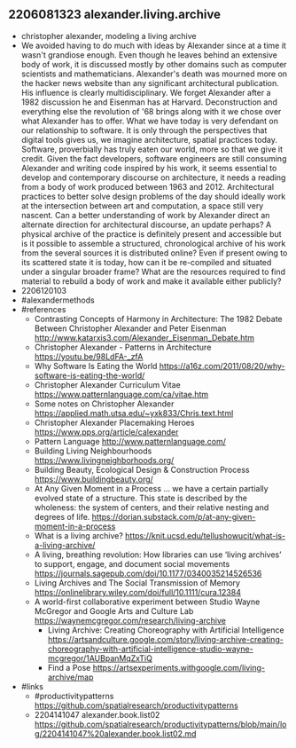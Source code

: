 ## 2206081323 alexander.living.archive

* christopher alexander, modeling a living archive
* We avoided having to do much with ideas by Alexander since at a time it wasn't grandiose enough.
Even though he leaves behind an extensive body of work, it is discussed mostly by other domains such as computer scientists and mathematicians.
Alexander's death was mourned more on the hacker news website than any significant architectural publication.
His influence is clearly multidisciplinary.
We forget Alexander after a 1982 discussion he and Eisenman has at Harvard.
Deconstruction and everything else the revolution of '68 brings along with it we chose over what Alexander has to offer. 
What we have today is very defendant on our relationship to software.
It is only through the perspectives that digital tools gives us, we imagine architecture, spatial practices today.
Software, proverbially has truly eaten our world, more so that we give it credit. 
Given the fact developers, software engineers are still consuming Alexander and writing code inspired by his work, it seems essential to develop and contemporary discourse on architecture, it needs a reading from a body of work produced between 1963 and 2012.
Architectural practices to better solve design problems of the day should ideally work at the intersection between art and computation, a space still very nascent.
Can a better understanding of work by Alexander direct an alternate direction for architectural discourse, an update perhaps?
A physical archive of the practice is definitely present and accessible but is it possible to assemble a structured, chronological archive of his work from the several sources it is distributed online?
Even if present owing to its scattered state it is today, how can it be re-compiled and situated under a singular broader frame?
What are the resources required to find material to rebuild a body of work and make it available either publicly?       
* 2206120103
* #alexandermethods 
* #references
  * Contrasting Concepts of Harmony in Architecture: The 1982 Debate Between Christopher Alexander and Peter Eisenman http://www.katarxis3.com/Alexander_Eisenman_Debate.htm
  * Christopher Alexander - Patterns in Architecture https://youtu.be/98LdFA-_zfA 
  * Why Software Is Eating the World https://a16z.com/2011/08/20/why-software-is-eating-the-world/
  * Christopher Alexander Curriculum Vitae https://www.patternlanguage.com/ca/vitae.htm
  * Some notes on Christopher Alexander https://applied.math.utsa.edu/~yxk833/Chris.text.html
  * Christopher Alexander Placemaking Heroes https://www.pps.org/article/calexander
  * Pattern Language http://www.patternlanguage.com/
  * Building Living Neighbourhoods https://www.livingneighborhoods.org/
  * Building Beauty, Ecological Design & Construction Process https://www.buildingbeauty.org/
  * At Any Given Moment in a Process … we have a certain partially evolved state of a structure. This state is described by the wholeness: the system of centers, and their relative nesting and degrees of life. https://dorian.substack.com/p/at-any-given-moment-in-a-process
  * What is a living archive? https://knit.ucsd.edu/tellushowucit/what-is-a-living-archive/
  * A living, breathing revolution: How libraries can use ‘living archives’ to support, engage, and document social movements https://journals.sagepub.com/doi/10.1177/0340035214526536
  * Living Archives and The Social Transmission of Memory https://onlinelibrary.wiley.com/doi/full/10.1111/cura.12384
  * A world-first collaborative experiment between Studio Wayne McGregor and Google Arts and Culture Lab https://waynemcgregor.com/research/living-archive
	  * Living Archive: Creating Choreography with Artificial Intelligence https://artsandculture.google.com/story/living-archive-creating-choreography-with-artificial-intelligence-studio-wayne-mcgregor/1AUBpanMqZxTiQ
	  * Find a Pose https://artsexperiments.withgoogle.com/living-archive/map	
* #links
  * #productivitypatterns https://github.com/spatialresearch/productivitypatterns
  * 2204141047 alexander.book.list02 https://github.com/spatialresearch/productivitypatterns/blob/main/log/2204141047%20alexander.book.list02.md
